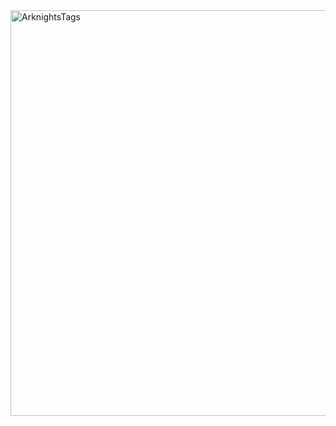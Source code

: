 <img width="649" alt="ArknightsTags" src="https://github.com/forxxin/Arknights_recruitment_tag/assets/165651451/41c3f772-01ef-4ada-b6fb-637acf1942f2">
